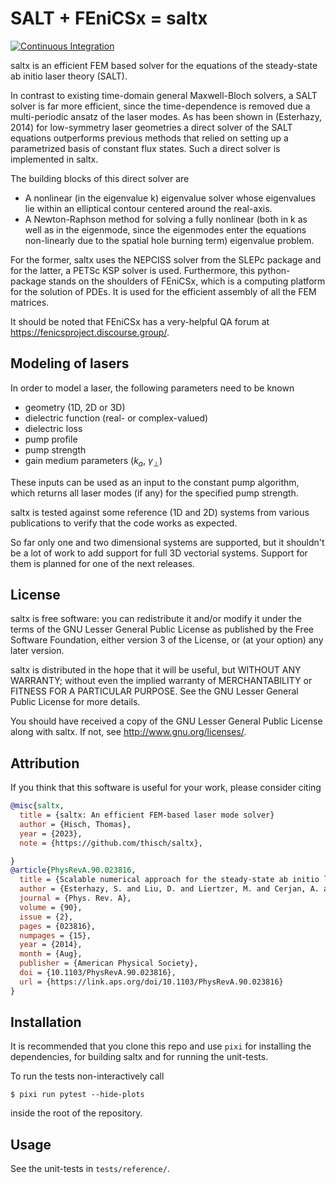 # SALT + FEniCSx = saltx

[![Continuous Integration](https://img.shields.io/github/actions/workflow/status/thisch/saltx/simple.yml?label=tests)](https://github.com/thisch/saltx/actions/workflows/simple.yml)

saltx is an efficient FEM based solver for the equations of the
steady-state ab initio laser theory (SALT).

In contrast to existing time-domain general Maxwell-Bloch solvers, a
SALT solver is far more efficient, since the time-dependence is
removed due a multi-periodic ansatz of the laser modes. As has been
shown in (Esterhazy, 2014) for low-symmetry laser geometries a direct
solver of the SALT equations outperforms previous methods that relied
on setting up a parametrized basis of constant flux states. Such a
direct solver is implemented in saltx.

The building blocks of this direct solver are

+ A nonlinear (in the eigenvalue k) eigenvalue solver whose
  eigenvalues lie within an elliptical contour centered around the
  real-axis.
+ A Newton-Raphson method for solving a fully nonlinear (both in k as
  well as in the eigenmode, since the eigenmodes enter the equations
  non-linearly due to the spatial hole burning term) eigenvalue
  problem.

For the former, saltx uses the NEPCISS solver from the SLEPc package
and for the latter, a PETSc KSP solver is used. Furthermore, this
python-package stands on the shoulders of FEniCSx, which is a
computing platform for the solution of PDEs. It is used for the
efficient assembly of all the FEM matrices.

It should be noted that FEniCSx has a very-helpful QA forum at
https://fenicsproject.discourse.group/.

## Modeling of lasers

In order to model a laser, the following parameters need to be known

* geometry (1D, 2D or 3D)
* dielectric function (real- or complex-valued)
* dielectric loss
* pump profile
* pump strength
* gain medium parameters ($k_a$, $\gamma_\bot$)

These inputs can be used as an input to the constant pump algorithm,
which returns all laser modes (if any) for the specified pump
strength.

saltx is tested against some reference (1D and 2D) systems from
various publications to verify that the code works as expected.

So far only one and two dimensional systems are supported, but it
shouldn't be a lot of work to add support for full 3D vectorial
systems. Support for them is planned for one of the next releases.

## License

saltx is free software: you can redistribute it and/or modify it
under the terms of the GNU Lesser General Public License as published
by the Free Software Foundation, either version 3 of the License, or
(at your option) any later version.

saltx is distributed in the hope that it will be useful, but WITHOUT
ANY WARRANTY; without even the implied warranty of MERCHANTABILITY or
FITNESS FOR A PARTICULAR PURPOSE. See the GNU Lesser General Public
License for more details.

You should have received a copy of the GNU Lesser General Public
License along with saltx. If not, see http://www.gnu.org/licenses/.

## Attribution

If you think that this software is useful for your work, please
consider citing

```bibtex
@misc{saltx,
  title = {saltx: An efficient FEM-based laser mode solver}
  author = {Hisch, Thomas},
  year = {2023},
  note = {https://github.com/thisch/saltx},

}
@article{PhysRevA.90.023816,
  title = {Scalable numerical approach for the steady-state ab initio laser theory},
  author = {Esterhazy, S. and Liu, D. and Liertzer, M. and Cerjan, A. and Ge, L. and Makris, K. G. and Stone, A. D. and Melenk, J. M. and Johnson, S. G. and Rotter, S.},
  journal = {Phys. Rev. A},
  volume = {90},
  issue = {2},
  pages = {023816},
  numpages = {15},
  year = {2014},
  month = {Aug},
  publisher = {American Physical Society},
  doi = {10.1103/PhysRevA.90.023816},
  url = {https://link.aps.org/doi/10.1103/PhysRevA.90.023816}
}
```

## Installation

It is recommended that you clone this repo and use `pixi` for
installing the dependencies, for building saltx and for running the
unit-tests.

To run the tests non-interactively call

```console
$ pixi run pytest --hide-plots
```

inside the root of the repository.

## Usage

See the unit-tests in `tests/reference/`.
